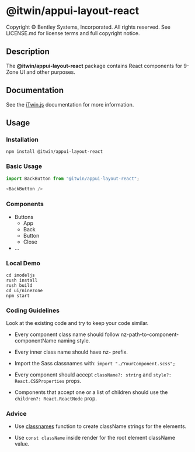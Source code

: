 # @itwin/appui-layout-react

Copyright © Bentley Systems, Incorporated. All rights reserved. See LICENSE.md for license terms and full copyright notice.

## Description

The __@itwin/appui-layout-react__ package contains React components for 9-Zone UI and other purposes.

## Documentation

See the [iTwin.js](https://www.itwinjs.org) documentation for more information.

## Usage

### Installation

```shell
npm install @itwin/appui-layout-react
```

### Basic Usage

```javascript
import BackButton from "@itwin/appui-layout-react";

<BackButton />
```

### Components

* Buttons
  * App
  * Back
  * Button
  * Close
* ...

### Local Demo

```shell
cd imodeljs
rush install
rush build
cd ui/ninezone
npm start
```

### Coding Guidelines

Look at the existing code and try to keep your code similar.

* Every component class name should follow nz-path-to-component-componentName naming style.

* Every inner class name should have nz- prefix.

* Import the Sass classnames with: `import "./YourComponent.scss";`

* Every component should accept `className?: string` and `style?: React.CSSProperties` props.

* Components that accept one or a list of children should use the `children?: React.ReactNode` prop.

### Advice

* Use [classnames](https://www.npmjs.com/package/classnames) function to create className strings for the elements.

* Use `const className` inside render for the root element className value.
